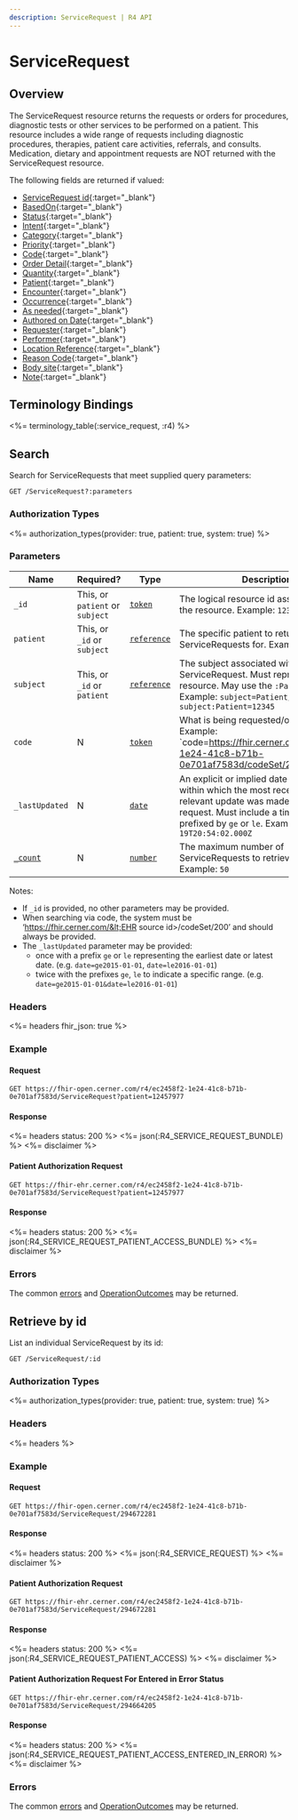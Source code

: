 ```yaml
---
description: ServiceRequest | R4 API
---
```


# ServiceRequest




## Overview

The ServiceRequest resource returns the requests or orders for procedures, diagnostic tests or other services to be performed on a patient. This resource includes a wide range of requests including diagnostic procedures, therapies, patient care activities, referrals, and consults. Medication, dietary and appointment requests are NOT returned with the ServiceRequest resource.

The following fields are returned if valued:

* [ServiceRequest id]( https://hl7.org/fhir/r4/resource-definitions.html#Resource.id){:target="_blank"}
* [BasedOn](https://www.hl7.org/fhir/r4/servicerequest-definitions.html#ServiceRequest.basedOn){:target="_blank"}
* [Status](https://www.hl7.org/fhir/r4/servicerequest-definitions.html#ServiceRequest.status){:target="_blank"}
* [Intent](https://www.hl7.org/fhir/r4/servicerequest-definitions.html#ServiceRequest.intent){:target="_blank"}
* [Category](https://www.hl7.org/fhir/r4/servicerequest-definitions.html#ServiceRequest.category){:target="_blank"}
* [Priority](https://www.hl7.org/fhir/r4/servicerequest-definitions.html#ServiceRequest.priority){:target="_blank"}
* [Code](https://www.hl7.org/fhir/r4/servicerequest-definitions.html#ServiceRequest.code){:target="_blank"}
* [Order Detail](https://www.hl7.org/fhir/r4/servicerequest-definitions.html#ServiceRequest.orderDetail){:target="_blank"}
* [Quantity](https://www.hl7.org/fhir/r4/servicerequest-definitions.html#ServiceRequest.quantity_x_){:target="_blank"}
* [Patient](https://www.hl7.org/fhir/r4/servicerequest-definitions.html#ServiceRequest.subject){:target="_blank"}
* [Encounter](https://www.hl7.org/fhir/r4/servicerequest-definitions.html#ServiceRequest.encounter){:target="_blank"}
* [Occurrence](https://www.hl7.org/fhir/r4/servicerequest-definitions.html#ServiceRequest.occurrence_x_){:target="_blank"}
* [As needed](https://www.hl7.org/fhir/r4/servicerequest-definitions.html#ServiceRequest.asNeeded_x_){:target="_blank"}
* [Authored on Date](https://www.hl7.org/fhir/r4/servicerequest-definitions.html#ServiceRequest.authoredOn){:target="_blank"}
* [Requester](https://www.hl7.org/fhir/r4/servicerequest-definitions.html#ServiceRequest.requester){:target="_blank"}
* [Performer](https://www.hl7.org/fhir/r4/servicerequest-definitions.html#ServiceRequest.performer){:target="_blank"}
* [Location Reference](https://www.hl7.org/fhir/r4/servicerequest-definitions.html#ServiceRequest.locationReference){:target="_blank"}
* [Reason Code](https://www.hl7.org/fhir/r4/servicerequest-definitions.html#ServiceRequest.reasonCode){:target="_blank"}
* [Body site](https://www.hl7.org/fhir/r4/servicerequest-definitions.html#ServiceRequest.bodySite){:target="_blank"}
* [Note](https://www.hl7.org/fhir/r4/servicerequest-definitions.html#ServiceRequest.note){:target="_blank"}

## Terminology Bindings

<%= terminology_table(:service_request, :r4) %>

## Search

Search for ServiceRequests that meet supplied query parameters:

    GET /ServiceRequest?:parameters

### Authorization Types

<%= authorization_types(provider: true, patient: true, system: true) %>

### Parameters

 Name                     | Required?                       | Type          | Description
--------------------------|---------------------------------|---------------|-----------------------------------------------------------------------------------------------------
 `_id`                    | This, or `patient` or `subject` | [`token`]     | The logical resource id associated with the resource. Example: `12345`
 `patient`                | This, or `_id` or `subject`     | [`reference`] | The specific patient to return ServiceRequests for. Example: `12345`
 `subject`                | This, or `_id` or `patient`     | [`reference`] | The subject associated with the ServiceRequest. Must represent a Patient resource. May use the `:Patient` modifier. Example: `subject=Patient/12345` or `subject:Patient=12345`
  `code`                  | N                               | [`token`]      | What is being requested/ordered. Example: `code=https://fhir.cerner.com/ec2458f2-1e24-41c8-b71b-0e701af7583d/codeSet/200|22337316`
 `_lastUpdated`           | N                               | [`date`]      | An explicit or implied date-time range within which the most recent clinically relevant update was made to the service request. Must include a time, and must be prefixed by `ge` or `le`. Example: `ge2014-05-19T20:54:02.000Z`
 [`_count`]               | N                               | [`number`]    | The maximum number of ServiceRequests to retrieve in a page. Example: `50`

Notes:

  * If `_id` is provided, no other parameters may be provided.
  * When searching via code, the system must be ‘https://fhir.cerner.com/&lt;EHR source id&gt;/codeSet/200’ and should always be provided.
  * The `_lastUpdated` parameter may be provided:
      * once with a prefix `ge` or `le` representing the earliest date or latest date. (e.g. `date=ge2015-01-01`, `date=le2016-01-01`)
      * twice with the prefixes `ge`, `le` to indicate a specific range. (e.g. `date=ge2015-01-01&date=le2016-01-01`)

### Headers

<%= headers fhir_json: true %>

### Example

#### Request

    GET https://fhir-open.cerner.com/r4/ec2458f2-1e24-41c8-b71b-0e701af7583d/ServiceRequest?patient=12457977

#### Response

<%= headers status: 200 %>
<%= json(:R4_SERVICE_REQUEST_BUNDLE) %>
<%= disclaimer %>

#### Patient Authorization Request

    GET https://fhir-ehr.cerner.com/r4/ec2458f2-1e24-41c8-b71b-0e701af7583d/ServiceRequest?patient=12457977

#### Response

<%= headers status: 200 %>
<%= json(:R4_SERVICE_REQUEST_PATIENT_ACCESS_BUNDLE) %>
<%= disclaimer %>

### Errors

The common [errors] and [OperationOutcomes] may be returned.

## Retrieve by id

List an individual ServiceRequest by its id:

    GET /ServiceRequest/:id

### Authorization Types

<%= authorization_types(provider: true, patient: true, system: true) %>

### Headers

<%= headers %>

### Example

#### Request

    GET https://fhir-open.cerner.com/r4/ec2458f2-1e24-41c8-b71b-0e701af7583d/ServiceRequest/294672281

#### Response

<%= headers status: 200 %>
<%= json(:R4_SERVICE_REQUEST) %>
<%= disclaimer %>

#### Patient Authorization Request

    GET https://fhir-ehr.cerner.com/r4/ec2458f2-1e24-41c8-b71b-0e701af7583d/ServiceRequest/294672281

#### Response

<%= headers status: 200 %>
<%= json(:R4_SERVICE_REQUEST_PATIENT_ACCESS) %>
<%= disclaimer %>

#### Patient Authorization Request For Entered in Error Status

    GET https://fhir-ehr.cerner.com/r4/ec2458f2-1e24-41c8-b71b-0e701af7583d/ServiceRequest/294664205

#### Response

<%= headers status: 200 %>
<%= json(:R4_SERVICE_REQUEST_PATIENT_ACCESS_ENTERED_IN_ERROR) %>
<%= disclaimer %>

### Errors

The common [errors] and [OperationOutcomes] may be returned.

[`token`]: http://hl7.org/fhir/R4/search.html#token
[`reference`]: http://hl7.org/fhir/R4/search.html#reference
[`date`]: http://hl7.org/fhir/R4/search.html#date
[`_count`]: https://hl7.org/fhir/r4/search.html#count
[`number`]: http://hl7.org/fhir/R4/search.html#number
[status]: https://www.hl7.org/fhir/r4/valueset-servicerequest-status.html
[errors]: ../../../#client-errors
[OperationOutcomes]: ../../../#operation-outcomes
